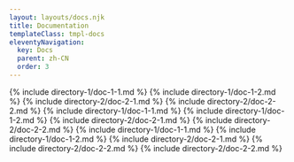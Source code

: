 ```yaml
---
layout: layouts/docs.njk
title: Documentation
templateClass: tmpl-docs
eleventyNavigation:
  key: Docs
  parent: zh-CN
  order: 3
---
```


{% include directory-1/doc-1-1.md %}
{% include directory-1/doc-1-2.md %}
{% include directory-2/doc-2-1.md %}
{% include directory-2/doc-2-2.md %}
{% include directory-1/doc-1-1.md %}
{% include directory-1/doc-1-2.md %}
{% include directory-2/doc-2-1.md %}
{% include directory-2/doc-2-2.md %}
{% include directory-1/doc-1-1.md %}
{% include directory-1/doc-1-2.md %}
{% include directory-2/doc-2-1.md %}
{% include directory-2/doc-2-2.md %}
{% include directory-2/doc-2-2.md %}
